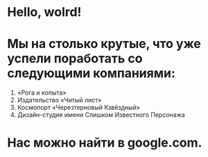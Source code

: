 # Hello, wolrd!
# Мы на столько крутые, что уже успели поработать со следующими компаниями:

1. «Рога и копыта»
2. Издательство «Читый лист»
3. Космопорт «Черезтерновый Кзвёздный»
4. Дизайн-студия имени Слишком Известного Персонажа
# Нас можно найти в google.com.